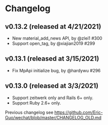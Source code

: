 # Changelog

## v0.13.2 (released at 4/21/2021)

* New material_add_news API, by @zlei1 #300
* Support open_tag, by @xiajian2019 #299

## v0.13.1 (released at 3/15/2021)

* Fix MpApi initialize bug, by @hardywu #296

## v0.13.0 (released at 3/3/2021)

* Support zeitwerk only and Rails 6+ only.
* Support Ruby 2.6+ only.

Previous changelog see https://github.com/Eric-Guo/wechat/blob/master/CHANGELOG_OLD.md

